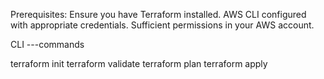 Prerequisites:
Ensure you have Terraform installed.
AWS CLI configured with appropriate credentials.
Sufficient permissions in your AWS account.

CLI ---commands

terraform init
terraform validate
terraform plan
terraform apply
